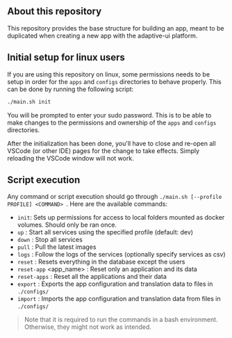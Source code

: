 ## About this repository

This repository provides the base structure for building an app, meant to be duplicated when creating a new app with the adaptive-ui platform.

## Initial setup for linux users

If you are using this repository on linux, some permissions needs to be setup in order for the `apps` and `configs` directories to behave properly. This can be done by running the following script:

```bash
./main.sh init
```

You will be prompted to enter your sudo password. This is to be able to make changes to the permissions and ownership of the `apps` and `configs` directories.

After the initialization has been done, you'll have to close and re-open all VSCode (or other IDE) pages for the change to take effects. Simply reloading the VSCode window will not work.

## Script execution

Any command or script execution should go through `./main.sh [--profile PROFILE] <COMMAND> `.
Here are the available commands:

- `init`: Sets up permissions for access to local folders mounted as docker volumes. Should only be ran once.
- `up` : Start all services using the specified profile (default: dev)
- `down` : Stop all services
- `pull` : Pull the latest images
- `logs` : Follow the logs of the services (optionally specify services as csv)
- `reset` : Resets everything in the database except the users
- `reset-app` <app_name> : Reset only an application and its data
- `reset-apps` : Reset all the applications and their data
- `export` : Exports the app configuration and translation data to files in `./configs/`
- `import` : Imports the app configuration and translation data from files in `./configs/`

> Note that it is required to run the commands in a bash environment. Otherwise, they might not work as intended.
